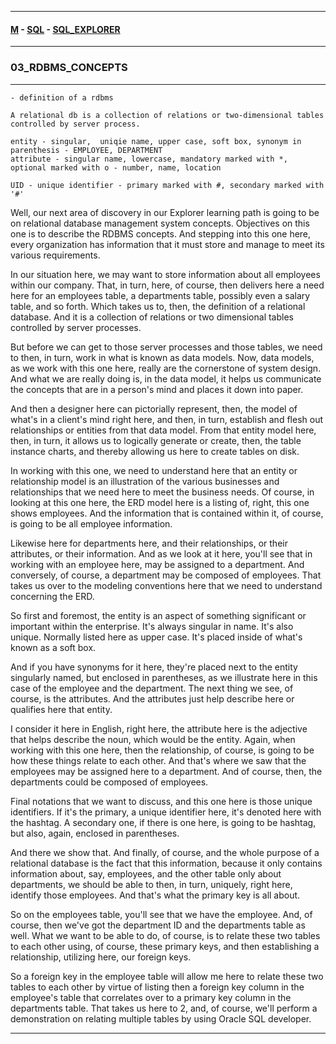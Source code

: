 
---

#### [M](https://github.com/ttltrk/TTT/blob/master/menu.md) - [SQL](https://github.com/ttltrk/TTT/blob/master/SQL/SQL.md) - [SQL_EXPLORER](https://github.com/ttltrk/TTT/blob/master/SQL/SQL_EXPLORER/SQL_EXPLORER.md)

---

### 03_RDBMS_CONCEPTS

---

```
- definition of a rdbms

A relational db is a collection of relations or two-dimensional tables controlled by server process.
```

```
entity - singular,  uniqie name, upper case, soft box, synonym in parenthesis - EMPLOYEE, DEPARTMENT
attribute - singular name, lowercase, mandatory marked with *, optional marked with o - number, name, location

UID - unique identifier - primary marked with #, secondary marked with '#'
```

Well, our next area of discovery in our Explorer learning path is going to be on relational database management system concepts. Objectives on this one is to describe the RDBMS concepts. And stepping into this one here, every organization has information that it must store and manage to meet its various requirements.

In our situation here, we may want to store information about all employees within our company. That, in turn, here, of course, then delivers here a need here for an employees table, a departments table, possibly even a salary table, and so forth. Which takes us to, then, the definition of a relational database. And it is a collection of relations or two dimensional tables controlled by server processes.

But before we can get to those server processes and those tables, we need to then, in turn, work in what is known as data models. Now, data models, as we work with this one here, really are the cornerstone of system design. And what we are really doing is, in the data model, it helps us communicate the concepts that are in a person's mind and places it down into paper.

And then a designer here can pictorially represent, then, the model of what's in a client's mind right here, and then, in turn, establish and flesh out relationships or entities from that data model. From that entity model here, then, in turn, it allows us to logically generate or create, then, the table instance charts, and thereby allowing us here to create tables on disk.

In working with this one, we need to understand here that an entity or relationship model is an illustration of the various businesses and relationships that we need here to meet the business needs. Of course, in looking at this one here, the ERD model here is a listing of, right, this one shows employees. And the information that is contained within it, of course, is going to be all employee information.

Likewise here for departments here, and their relationships, or their attributes, or their information. And as we look at it here, you'll see that in working with an employee here, may be assigned to a department. And conversely, of course, a department may be composed of employees. That takes us over to the modeling conventions here that we need to understand concerning the ERD.

So first and foremost, the entity is an aspect of something significant or important within the enterprise. It's always singular in name. It's also unique. Normally listed here as upper case. It's placed inside of what's known as a soft box.

And if you have synonyms for it here, they're placed next to the entity singularly named, but enclosed in parentheses, as we illustrate here in this case of the employee and the department. The next thing we see, of course, is the attributes. And the attributes just help describe here or qualifies here that entity.

I consider it here in English, right here, the attribute here is the adjective that helps describe the noun, which would be the entity. Again, when working with this one here, then the relationship, of course, is going to be how these things relate to each other. And that's where we saw that the employees may be assigned here to a department. And of course, then, the departments could be composed of employees.

Final notations that we want to discuss, and this one here is those unique identifiers. If it's the primary, a unique identifier here, it's denoted here with the hashtag. A secondary one, if there is one here, is going to be hashtag, but also, again, enclosed in parentheses.

And there we show that. And finally, of course, and the whole purpose of a relational database is the fact that this information, because it only contains information about, say, employees, and the other table only about departments, we should be able to then, in turn, uniquely, right here, identify those employees. And that's what the primary key is all about.

So on the employees table, you'll see that we have the employee. And, of course, then we've got the department ID and the departments table as well. What we want to be able to do, of course, is to relate these two tables to each other using, of course, these primary keys, and then establishing a relationship, utilizing here, our foreign keys.

So a foreign key in the employee table will allow me here to relate these two tables to each other by virtue of listing then a foreign key column in the employee's table that correlates over to a primary key column in the departments table. That takes us here to 2, and, of course, we'll perform a demonstration on relating multiple tables by using Oracle SQL developer.

---
